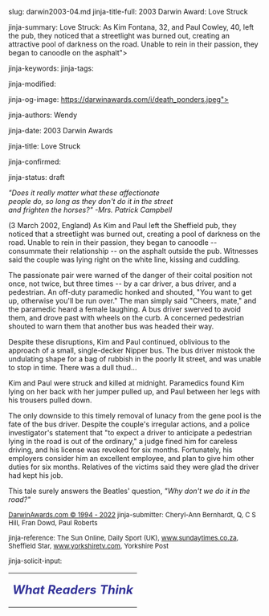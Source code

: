 slug: darwin2003-04.md
jinja-title-full: 2003 Darwin Award: Love Struck

jinja-summary: Love Struck: As Kim Fontana, 32, and Paul Cowley, 40, left the pub, they noticed that a streetlight was burned out, creating an attractive pool of darkness on the road. Unable to rein in their passion, they began to canoodle on the asphalt">

jinja-keywords:
jinja-tags:

jinja-modified:

jinja-og-image: https://darwinawards.com/i/death_ponders.jpeg">

jinja-authors: Wendy

jinja-date: 2003 Darwin Awards


jinja-title: Love Struck


jinja-confirmed:

jinja-status: draft

<I>"Does it really matter what these affectionate <BR>
people do, so long as they don't do it in the street <BR>
and frighten the horses?" -Mrs. Patrick Campbell</I>

(3 March 2002, England) As Kim and Paul left the Sheffield pub, they
noticed that a streetlight was burned out, creating a pool of darkness on
the road. Unable to rein in their passion, they began to canoodle --
consummate their relationship -- on the asphalt outside the pub. Witnesses
said the couple was lying right on the white line, kissing and cuddling.

The passionate pair were warned of the danger of their coital position not
once, not twice, but three times -- by a car driver, a bus driver, and a
pedestrian. An off-duty paramedic honked and shouted, "You want to get up,
otherwise you'll be run over." The man simply said "Cheers, mate," and the
paramedic heard a female laughing. A bus driver swerved to avoid them, and
drove past with wheels on the curb. A concerned pedestrian shouted to warn
them that another bus was headed their way.

Despite these disruptions, Kim and Paul continued, oblivious to the
approach of a small, single-decker Nipper bus.	The bus driver mistook the
undulating shape for a bag of rubbish in the poorly lit street, and was
unable to stop in time.	 There was a dull thud...

Kim and Paul were struck and killed at midnight. Paramedics found Kim
lying on her back with her jumper pulled up, and Paul between her legs with
his trousers pulled down.

The only downside to this timely removal of lunacy from the gene pool is
the fate of the bus driver. Despite the couple's irregular actions, and a
police investigator's statement that "to expect a driver to anticipate a
pedestrian lying in the road is out of the ordinary," a judge fined him for
careless driving, and his license was revoked for six months. Fortunately,
his employers consider him an excellent employee, and plan to give him
other duties for six months. Relatives of the victims said they were glad
the driver had kept his job. <!-- Kim Fontana, 32, and Paul Cowley, 40 -->
<!-- Paul Liversage -->

This tale surely answers the Beatles' question, <I>"Why don't we do it in the road?"</I>

<P align="cnter">
<FONT size="-1">
<A href="http://darwinawards.com/misc/copyright.html">
DarwinAwards.com &copy; 1994 - 2022</A>
jinja-submitter: Cheryl-Ann Bernhardt, Q, C S Hill, Fran Dowd, Paul Roberts

jinja-reference: The Sun Online, Daily Sport (UK), www.sundaytimes.co.za, Sheffield Star, www.yorkshiretv.com, Yorkshire Post

jinja-solicit-input:

<TABLE border=0 width=80% cellpadding="10">
<TR>
<TD align=center>

<P align="center"><FONT size="+2" color="#333399">
<B><I>What Readers Think</I></B></FONT></P>

<!-- comment -->




<!--#include file=nav_2003.html -->


